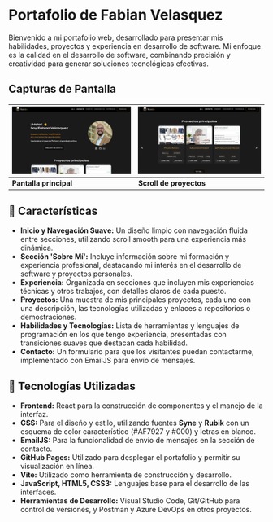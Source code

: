 # Portafolio de Fabian Velasquez

Bienvenido a mi portafolio web, desarrollado para presentar mis habilidades, proyectos y experiencia en desarrollo de software. Mi enfoque es la calidad en el desarrollo de software, combinando precisión y creatividad para generar soluciones tecnológicas efectivas.

## Capturas de Pantalla

| ![Captura 1](./src/assets/ScreenShots/1.png) | ![Captura 2](./src/assets/ScreenShots/2.png) |
| -------------------------------------------- | -------------------------------------------- |
| **Pantalla principal**                       | **Scroll de proyectos**                      |

## 🌟 Características

- **Inicio y Navegación Suave:** Un diseño limpio con navegación fluida entre secciones, utilizando scroll smooth para una experiencia más dinámica.
- **Sección 'Sobre Mí':** Incluye información sobre mi formación y experiencia profesional, destacando mi interés en el desarrollo de software y proyectos personales.
- **Experiencia:** Organizada en secciones que incluyen mis experiencias técnicas y otros trabajos, con detalles claros de cada puesto.
- **Proyectos:** Una muestra de mis principales proyectos, cada uno con una descripción, las tecnologías utilizadas y enlaces a repositorios o demostraciones.
- **Habilidades y Tecnologías:** Lista de herramientas y lenguajes de programación en los que tengo experiencia, presentadas con transiciones suaves que destacan cada habilidad.
- **Contacto:** Un formulario para que los visitantes puedan contactarme, implementado con EmailJS para envío de mensajes.

## 🚀 Tecnologías Utilizadas

- **Frontend:** React para la construcción de componentes y el manejo de la interfaz.
- **CSS:** Para el diseño y estilo, utilizando fuentes **Syne** y **Rubik** con un esquema de color característico (#AF7927 y #000) y letras en blanco.
- **EmailJS:** Para la funcionalidad de envío de mensajes en la sección de contacto.
- **GitHub Pages:** Utilizado para desplegar el portafolio y permitir su visualización en línea.
- **Vite:** Utilizado como herramienta de construcción y desarrollo.
- **JavaScript, HTML5, CSS3:** Lenguajes base para el desarrollo de las interfaces.
- **Herramientas de Desarrollo:** Visual Studio Code, Git/GitHub para control de versiones, y Postman y Azure DevOps en otros proyectos.
